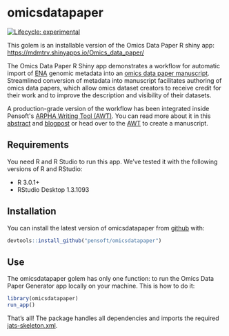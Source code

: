 
<!-- README.md is generated from README.Rmd. Please edit that file -->

# omicsdatapaper

<!-- badges: start -->

[![Lifecycle:
experimental](https://img.shields.io/badge/lifecycle-experimental-orange.svg)](https://www.tidyverse.org/lifecycle/#experimental)
<!-- badges: end -->

This golem is an installable version of the Omics Data Paper R shiny
app: <https://mdmtrv.shinyapps.io/Omics_data_paper/>

The  Omics Data Paper R Shiny app demonstrates a workflow for automatic import of [ENA](https://www.ebi.ac.uk/ena/browser/home) genomic metadata into an [omics data paper manuscript](https://blog.pensoft.net/tag/omics-data-paper/). Streamlined conversion of metadata into manuscript facilitates authoring of omics data papers, which allow omics dataset creators to receive credit for their work and to improve the description and visibility of their datasets. 

A production-grade version of the workflow has been integrated inside Pensoft's [ARPHA Writing Tool (AWT)](https://arpha.pensoft.net/).  You can read more about it in this
[abstract](https://biss.pensoft.net/article/59041/) and
[blogpost](https://blog.pensoft.net/2020/06/16/streamlined-import-of-omics-metadata-from-the-european-nucleotide-archive-ena-into-an-omics-data-paper-manuscript/) or head over to the [AWT](https://arpha.pensoft.net/) to create a manuscript.


## Requirements

You need R and R Studio to run this app. We’ve tested it with the
following versions of R and RStudio:

  - R 3.0.1+
  - RStudio Desktop 1.3.1093

## Installation

You can install the latest version of omicsdatapaper from
[github](https://github.com/) with:

``` r
devtools::install_github("pensoft/omicsdatapaper")
```

## Use

The omicsdatapaper golem has only one function: to run the Omics Data
Paper Generator app locally on your machine. This is how to do it:

``` r
library(omicsdatapaper)
run_app()
```

That’s all\! The package handles all dependencies and imports the
required
[jats-skeleton.xml](https://github.com/pensoft/omics-data-paper-shinyapp/blob/master/jats-skeleton.xml).
